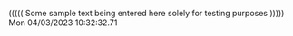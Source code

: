 ((((( Some sample text being entered here solely for testing purposes ))))) Mon 04/03/2023 10:32:32.71
